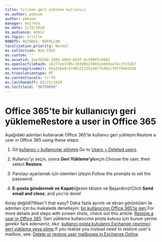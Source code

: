 ```yaml
---
title: Silinen geri yükleme kullanıcı
ms.author: pebaum
author: pebaum
manager: mnirkhe
ms.date: 2/25/2018
ms.audience: Admin
ms.topic: article
ROBOTS: NOINDEX, NOFOLLOW
localization_priority: Normal
ms.collection: Adm_O365
ms.custom: ''
ms.assetid: dae7b5b0-1003-40bd-b59f-8c5009fc8d82
ms.openlocfilehash: c6277ee3705c30399b230852e849e47ec3f15187
ms.sourcegitcommit: 03a156a9c9740521155a30775492c7dff0982588
ms.translationtype: MT
ms.contentlocale: tr-TR
ms.lasthandoff: 03/22/2019
ms.locfileid: "30759890"
---
```

# <a name="restore-a-user-in-office-365"></a><span data-ttu-id="5b2a9-102">Office 365'te bir kullanıcıyı geri yükleme</span><span class="sxs-lookup"><span data-stu-id="5b2a9-102">Restore a user in Office 365</span></span>

<span data-ttu-id="5b2a9-103">Aşağıdaki adımları kullanarak Office 365'te kullanıcı geri yükleyin:</span><span class="sxs-lookup"><span data-stu-id="5b2a9-103">Restore a user in Office 365 using these steps:</span></span>
  
1. <span data-ttu-id="5b2a9-104">Git [kullanıcı \> kullanıcılar silinmiş](https://admin.microsoft.com/adminportal/home#/deletedusers).</span><span class="sxs-lookup"><span data-stu-id="5b2a9-104">Go to [Users \> Deleted users](https://admin.microsoft.com/adminportal/home#/deletedusers).</span></span>
    
2. <span data-ttu-id="5b2a9-105">Kullanıcı'yı seçin, sonra **Geri Yükleme'yi**seçin.</span><span class="sxs-lookup"><span data-stu-id="5b2a9-105">Choose the user, then select **Restore**.</span></span>
    
3. <span data-ttu-id="5b2a9-106">Parolayı ayarlamak için istemleri izleyin.</span><span class="sxs-lookup"><span data-stu-id="5b2a9-106">Follow the prompts to set the password.</span></span>
    
4. <span data-ttu-id="5b2a9-107">**E-posta göndermek ve Kapat**öğesini tıklatın ve Başardınız!</span><span class="sxs-lookup"><span data-stu-id="5b2a9-107">Click **Send email and close**, and you're done!</span></span>
    

<span data-ttu-id="5b2a9-108">Kolay değildi?</span><span class="sxs-lookup"><span data-stu-id="5b2a9-108">Wasn't that easy?</span></span> <span data-ttu-id="5b2a9-109">Daha fazla ayrıntı ve ekran görüntüleri ile adımları için bu makalede denetleyin: [bir kullanıcının Office 365'te geri](https://support.office.com/article/2c261e42-5dd1-48b0-845f-2a016d29cfc1.aspx).</span><span class="sxs-lookup"><span data-stu-id="5b2a9-109">For more details and steps with screen shots, check out this article: [Restore a user in Office 365](https://support.office.com/article/2c261e42-5dd1-48b0-845f-2a016d29cfc1.aspx).</span></span> <span data-ttu-id="5b2a9-110">Geri yükleme kullanıcının posta kutusu için bunun yerine gerekir fark ederseniz, bkz: [kullanıcı posta kutularını Exchange çevrimiçi geri yükleme veya silme](https://docs.microsoft.com/exchange/recipients-in-exchange-online/delete-or-restore-mailboxes).</span><span class="sxs-lookup"><span data-stu-id="5b2a9-110">If you realize you instead need to restore user's mailbox, see: [Delete or restore user mailboxes in Exchange Online](https://docs.microsoft.com/exchange/recipients-in-exchange-online/delete-or-restore-mailboxes).</span></span>